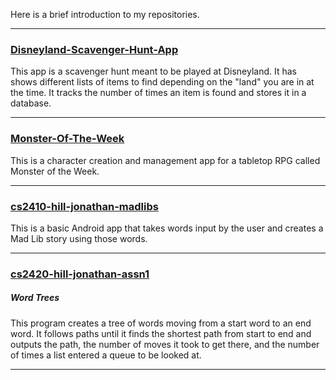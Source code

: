 Here is a brief introduction to my repositories.

***
### [Disneyland-Scavenger-Hunt-App](https://github.com/bubbathan/Disneyland-Scavenger-Hunt-App)

This app is a scavenger hunt meant to be played at Disneyland. It has shows different lists of items to find depending on the "land" you are in at the time. It tracks the number of times an item is found and stores it in a database.
***
### [Monster-Of-The-Week](https://github.com/bubbathan/Monster-Of-The-Week)

This is a character creation and management app for a tabletop RPG called Monster of the Week. 
***
### [cs2410-hill-jonathan-madlibs](https://github.com/bubbathan/cs2410-hill-jonathan-madlibs)

This is a basic Android app that takes words input by the user and creates a Mad Lib story using those words.
***
### [cs2420-hill-jonathan-assn1](https://github.com/bubbathan/cs2420-hill-jonathan-assn1)
##### Word Trees
This program creates a tree of words moving from a start word to an end word. It follows paths until it finds the shortest path from start to end and outputs the path, the number of moves it took to get there, and the number of times a list entered a queue to be looked at.
***

<!--
**bubbathan/bubbathan** is a ✨ _special_ ✨ repository because its `README.md` (this file) appears on your GitHub profile.

Here are some ideas to get you started:

- 🔭 I’m currently working on ...
- 🌱 I’m currently learning ...
- 👯 I’m looking to collaborate on ...
- 🤔 I’m looking for help with ...
- 💬 Ask me about ...
- 📫 How to reach me: ...
- 😄 Pronouns: ...
- ⚡ Fun fact: ...
-->

